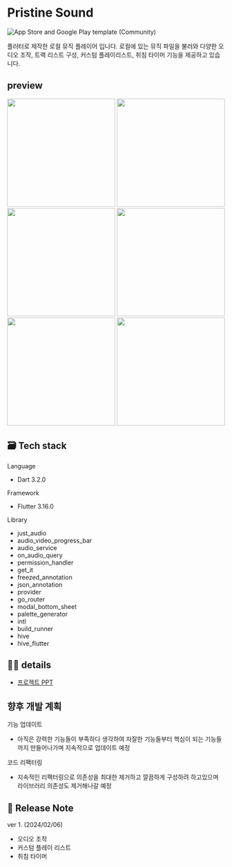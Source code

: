 # Pristine Sound

![App Store and Google Play template (Community)](https://github.com/Dalso13/music-player/assets/119721317/2c573dcd-fb03-47e0-927e-5dc4177307f7)

플러터로 제작한 로컬 뮤직 플레이어 입니다.
로컬에 있는 뮤직 파일을 불러와
다양한 오디오 조작, 트랙 리스트 구성, 커스텀 플레이리스트, 취침 타이머 기능을 제공하고 있습니다.


## preview

<img src="https://github.com/Dalso13/music-player/assets/119721317/087c01cc-1a2c-4046-8d5c-06bf0c517537" width="250"/>
<img src="https://github.com/Dalso13/music-player/assets/119721317/5df896a5-eaed-462f-8dfa-66de1cd0e495" width="250"/>
<img src="https://github.com/Dalso13/music-player/assets/119721317/0792db14-2176-4569-9477-d1a9c1bf06ea" width="250"/>
<img src="https://github.com/Dalso13/music-player/assets/119721317/2ac9aad7-5480-496b-9bbf-2204616b0f09" width="250"/>
<img src="https://github.com/Dalso13/music-player/assets/119721317/5c16757b-add2-4c03-96b0-e955b3d2314c" width="250"/>
<img src="https://github.com/Dalso13/music-player/assets/119721317/61940b2f-1c7f-4a70-81a8-94ee0ba2f61c" width="250"/>

## 🗃 Tech stack
Language
- Dart 3.2.0

Framework
- Flutter 3.16.0

Library
- just_audio
- audio_video_progress_bar
- audio_service
- on_audio_query
- permission_handler
- get_it
- freezed_annotation
- json_annotation
- provider
- go_router
- modal_bottom_sheet
- palette_generator
- intl
- build_runner
- hive
- hive_flutter

## 👩‍💻  details
- [프로젝트 PPT](https://gamma.app/docs/-vybme9zlt96kecp)


## 향후 개발 계획

기능 업데이트
- 아직은 강력한 기능들이 부족하다 생각하여 자잘한 기능들부터 핵심이 되는 기능들까지 만들어나가며 지속적으로 업데이트 예정
  
코드 리팩터링
- 지속적인 리팩터링으로 의존성을 최대한 제거하고 깔끔하게 구성하려 하고있으며 라이브러리 의존성도 제거해나갈 예정


## 📜 Release Note

ver 1. (2024/02/06)

- 오디오 조작
- 커스텀 플레이 리스트
- 취침 타이머
